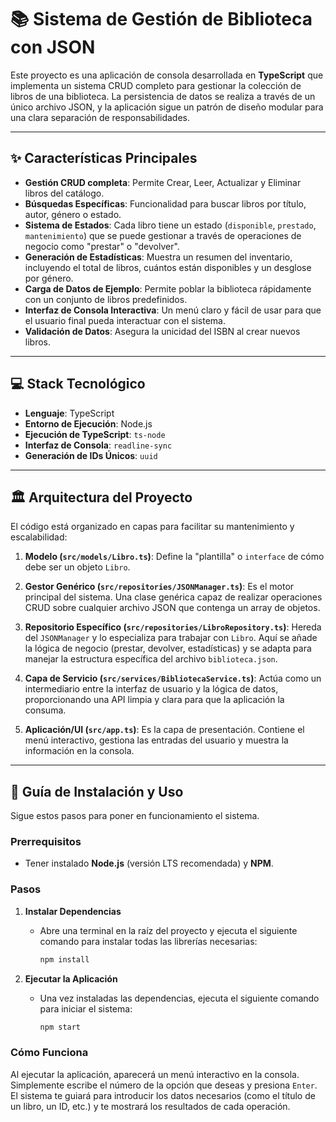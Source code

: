 # 📚 Sistema de Gestión de Biblioteca con JSON

Este proyecto es una aplicación de consola desarrollada en **TypeScript** que implementa un sistema CRUD completo para gestionar la colección de libros de una biblioteca. La persistencia de datos se realiza a través de un único archivo JSON, y la aplicación sigue un patrón de diseño modular para una clara separación de responsabilidades.

---

## ✨ Características Principales

* **Gestión CRUD completa**: Permite Crear, Leer, Actualizar y Eliminar libros del catálogo.
* **Búsquedas Específicas**: Funcionalidad para buscar libros por título, autor, género o estado.
* **Sistema de Estados**: Cada libro tiene un estado (`disponible`, `prestado`, `mantenimiento`) que se puede gestionar a través de operaciones de negocio como "prestar" o "devolver".
* **Generación de Estadísticas**: Muestra un resumen del inventario, incluyendo el total de libros, cuántos están disponibles y un desglose por género.
* **Carga de Datos de Ejemplo**: Permite poblar la biblioteca rápidamente con un conjunto de libros predefinidos.
* **Interfaz de Consola Interactiva**: Un menú claro y fácil de usar para que el usuario final pueda interactuar con el sistema.
* **Validación de Datos**: Asegura la unicidad del ISBN al crear nuevos libros.

---

## 💻 Stack Tecnológico

* **Lenguaje**: TypeScript
* **Entorno de Ejecución**: Node.js
* **Ejecución de TypeScript**: `ts-node`
* **Interfaz de Consola**: `readline-sync`
* **Generación de IDs Únicos**: `uuid`

---

## 🏛️ Arquitectura del Proyecto

El código está organizado en capas para facilitar su mantenimiento y escalabilidad:

1.  **Modelo (`src/models/Libro.ts`)**: Define la "plantilla" o `interface` de cómo debe ser un objeto `Libro`.

2.  **Gestor Genérico (`src/repositories/JSONManager.ts`)**: Es el motor principal del sistema. Una clase genérica capaz de realizar operaciones CRUD sobre cualquier archivo JSON que contenga un array de objetos.

3.  **Repositorio Específico (`src/repositories/LibroRepository.ts`)**: Hereda del `JSONManager` y lo especializa para trabajar con `Libro`. Aquí se añade la lógica de negocio (prestar, devolver, estadísticas) y se adapta para manejar la estructura específica del archivo `biblioteca.json`.

4.  **Capa de Servicio (`src/services/BibliotecaService.ts`)**: Actúa como un intermediario entre la interfaz de usuario y la lógica de datos, proporcionando una API limpia y clara para que la aplicación la consuma.

5.  **Aplicación/UI (`src/app.ts`)**: Es la capa de presentación. Contiene el menú interactivo, gestiona las entradas del usuario y muestra la información en la consola.

---

## 🚀 Guía de Instalación y Uso

Sigue estos pasos para poner en funcionamiento el sistema.

### Prerrequisitos
* Tener instalado **Node.js** (versión LTS recomendada) y **NPM**.

### Pasos

1.  **Instalar Dependencias**
    * Abre una terminal en la raíz del proyecto y ejecuta el siguiente comando para instalar todas las librerías necesarias:
        ```bash
        npm install
        ```

2.  **Ejecutar la Aplicación**
    * Una vez instaladas las dependencias, ejecuta el siguiente comando para iniciar el sistema:
        ```bash
        npm start
        ```

### Cómo Funciona
Al ejecutar la aplicación, aparecerá un menú interactivo en la consola. Simplemente escribe el número de la opción que deseas y presiona `Enter`. El sistema te guiará para introducir los datos necesarios (como el título de un libro, un ID, etc.) y te mostrará los resultados de cada operación.